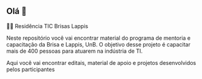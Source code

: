 ## Olá 👋

🙋‍♀️ Residência TIC Brisas Lappis 

Neste repositório você vai encontrar material do programa de mentoria e capacitação da Brisa e Lappis, UnB. O objetivo desse projeto é capacitar mais de 400 pessoas para atuarem na indústria de TI.

Aqui você vai encontrar editais, material de apoio e projetos desenvolvidos pelos participantes 


<!--

**Here are some ideas to get you started:**

🙋‍♀️ A short introduction - what is your organization all about?
🌈 Contribution guidelines - how can the community get involved?
👩‍💻 Useful resources - where can the community find your docs? Is there anything else the community should know?
🍿 Fun facts - what does your team eat for breakfast?
🧙 Remember, you can do mighty things with the power of [Markdown](https://docs.github.com/github/writing-on-github/getting-started-with-writing-and-formatting-on-github/basic-writing-and-formatting-syntax)
-->
